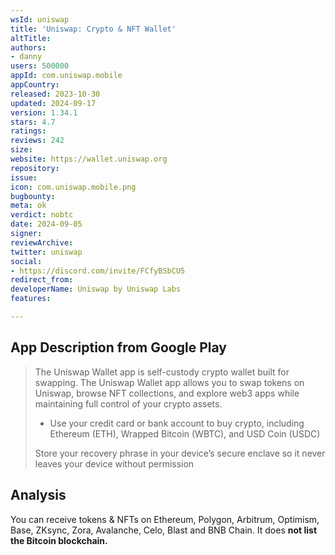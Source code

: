 ```yaml
---
wsId: uniswap
title: 'Uniswap: Crypto & NFT Wallet'
altTitle: 
authors:
- danny
users: 500000
appId: com.uniswap.mobile
appCountry: 
released: 2023-10-30
updated: 2024-09-17
version: 1.34.1
stars: 4.7
ratings: 
reviews: 242
size: 
website: https://wallet.uniswap.org
repository: 
issue: 
icon: com.uniswap.mobile.png
bugbounty: 
meta: ok
verdict: nobtc
date: 2024-09-05
signer: 
reviewArchive: 
twitter: uniswap
social:
- https://discord.com/invite/FCfyBSbCU5
redirect_from: 
developerName: Uniswap by Uniswap Labs
features: 

---
```


## App Description from Google Play

> The Uniswap Wallet app is self-custody crypto wallet built for swapping. The Uniswap Wallet app allows you to swap tokens on Uniswap, browse NFT collections, and explore web3 apps while maintaining full control of your crypto assets.
>
> - Use your credit card or bank account to buy crypto, including Ethereum (ETH), Wrapped Bitcoin (WBTC), and USD Coin (USDC)
>
> Store your recovery phrase in your device’s secure enclave so it never leaves your device without permission

## Analysis 

You can receive tokens & NFTs on Ethereum, Polygon, Arbitrum, Optimism, Base, ZKsync, Zora, Avalanche, Celo, Blast and BNB Chain. It does **not list the Bitcoin blockchain.**


